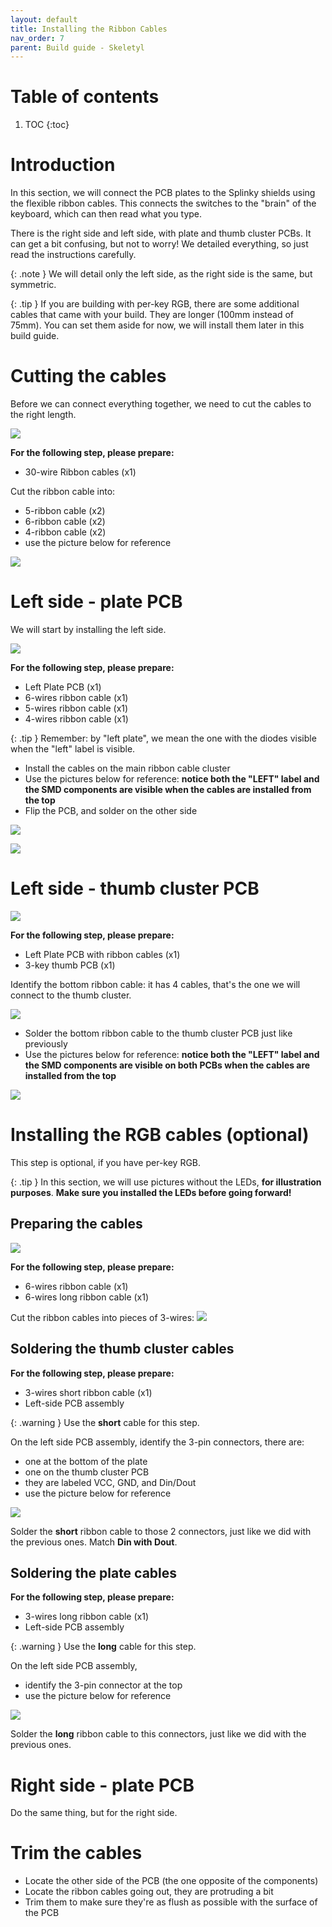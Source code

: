 ```yaml
---
layout: default
title: Installing the Ribbon Cables
nav_order: 7
parent: Build guide - Skeletyl
---
```


# Table of contents

1. TOC
{:toc}


# Introduction

In this section, we will connect the PCB plates to the Splinky shields using the flexible ribbon cables. This connects the switches to the "brain" of the keyboard, which can then read what you type.


There is the right side and left side, with plate and thumb cluster PCBs. It can get a bit confusing, but not to worry! We detailed everything, so just read the instructions carefully.


{: .note }
We will detail only the left side, as the right side is the same, but symmetric.

{: .tip }
If you are building with per-key RGB, there are some additional cables that came with your build. They are longer (100mm instead of 75mm). You can set them aside for now, we will install them later in this build guide.


# Cutting the cables

Before we can connect everything together, we need to cut the cables to the right length. 

![](../assets/pics/guides/cnano/20.jpg)

**For the following step, please prepare:**

- 30-wire Ribbon cables (x1)

Cut the ribbon cable into:
- 5-ribbon cable (x2)
- 6-ribbon cable (x2)
- 4-ribbon cable (x2)
- use the picture below for reference

![](../assets/pics/guides/cnano/19.jpg)

# Left side - plate PCB

We will start by installing the left side.


![](../assets/pics/guides/cnano/22.jpg)


**For the following step, please prepare:**

- Left Plate PCB (x1)
- 6-wires ribbon cable (x1)
- 5-wires ribbon cable (x1)
- 4-wires ribbon cable (x1)

{: .tip }
Remember: by "left plate", we mean the one with the diodes visible when the "left" label is visible.

- Install the cables on the main ribbon cable cluster
- Use the pictures below for reference: **notice both the "LEFT" label and the SMD components are visible when the cables are installed from the top**
- Flip the PCB, and solder on the other side

![](../assets/pics/guides/cnano/23.jpg)

![](../assets/pics/guides/cnano/24.jpg)


# Left side - thumb cluster PCB

![](../assets/pics/guides/cnano/27.jpg)

**For the following step, please prepare:**

- Left Plate PCB with ribbon cables (x1)
- 3-key thumb PCB (x1)

Identify the bottom ribbon cable: it has 4 cables, that's the one we will connect to the thumb cluster.

![](../assets/pics/guides/cnano/30.jpg)


- Solder the bottom ribbon cable to the thumb cluster PCB just like previously
- Use the pictures below for reference: **notice both the "LEFT" label and the SMD components are visible on both PCBs when the cables are installed from the top**
  
![](../assets/pics/guides/cnano/32.jpg)

# Installing the RGB cables (optional)

This step is optional, if you have per-key RGB.


{: .tip }
In this section, we will use pictures without the LEDs, **for illustration purposes**. **Make sure you installed the LEDs before going forward!**


## Preparing the cables

![](../assets/pics/guides/generic/1.jpg)

**For the following step, please prepare:**

- 6-wires ribbon cable (x1)
- 6-wires long ribbon cable (x1)

Cut the ribbon cables into pieces of 3-wires:
![](../assets/pics/guides/generic/2.jpg)

## Soldering the thumb cluster cables

**For the following step, please prepare:**

- 3-wires short ribbon cable (x1)
- Left-side PCB assembly

{: .warning }
Use the **short** cable for this step.

On the left side PCB assembly, identify the 3-pin connectors, there are:
- one at the bottom of the plate
- one on the thumb cluster PCB
- they are labeled VCC, GND, and Din/Dout
- use the picture below for reference


![](../assets/pics/guides/cnano/68.jpg)

Solder the **short** ribbon cable to those 2 connectors, just like we did with the previous ones. Match **Din with Dout**.

## Soldering the plate cables

**For the following step, please prepare:**

- 3-wires long ribbon cable (x1)
- Left-side PCB assembly

{: .warning }
Use the **long** cable for this step.

On the left side PCB assembly, 
- identify the 3-pin connector at the top
- use the picture below for reference

![](../assets/pics/guides/cnano/71.jpg)

Solder the **long** ribbon cable to this connectors, just like we did with the previous ones. 


# Right side - plate PCB

Do the same thing, but for the right side.

# Trim the cables

- Locate the other side of the PCB (the one opposite of the components)
- Locate the ribbon cables going out, they are protruding a bit
- Trim them to make sure they're as flush as possible with the surface of the PCB
